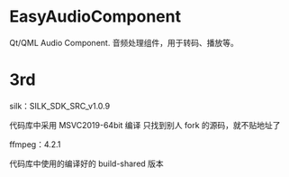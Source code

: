 # EasyAudioComponent
Qt/QML Audio Component. 音频处理组件，用于转码、播放等。

# 3rd
silk：SILK_SDK_SRC_v1.0.9 

代码库中采用 MSVC2019-64bit 编译
只找到别人 fork 的源码，就不贴地址了

ffmpeg：4.2.1

代码库中使用的编译好的 build-shared 版本